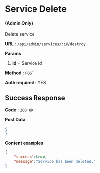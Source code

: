 # Service Delete

#### (**Admin Only**)

Delete service

**URL** : `/api/admin/services/:id/destroy`

**Params**
1. **id** = Service id

**Method** : `POST`

**Auth required** : YES

## Success Response

**Code** : `200 OK`

**Post Data**

```json
{
}
```

**Content examples**

```json
{
    "success":true,
    "message":"Service has been deleted."
}
```
